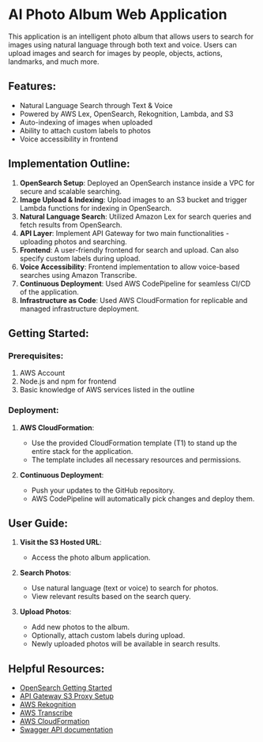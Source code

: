# AI Photo Album Web Application

This application is an intelligent photo album that allows users to search for images using natural language through both text and voice. Users can upload images and search for images by people, objects, actions, landmarks, and much more.

## Features:

- Natural Language Search through Text & Voice
- Powered by AWS Lex, OpenSearch, Rekognition, Lambda, and S3
- Auto-indexing of images when uploaded
- Ability to attach custom labels to photos
- Voice accessibility in frontend

## Implementation Outline:

1. **OpenSearch Setup**: Deployed an OpenSearch instance inside a VPC for secure and scalable searching.
2. **Image Upload & Indexing**: Upload images to an S3 bucket and trigger Lambda functions for indexing in OpenSearch.
3. **Natural Language Search**: Utilized Amazon Lex for search queries and fetch results from OpenSearch.
4. **API Layer**: Implement API Gateway for two main functionalities - uploading photos and searching.
5. **Frontend**: A user-friendly frontend for search and upload. Can also specify custom labels during upload.
6. **Voice Accessibility**: Frontend implementation to allow voice-based searches using Amazon Transcribe.
7. **Continuous Deployment**: Used AWS CodePipeline for seamless CI/CD of the application.
8. **Infrastructure as Code**: Used AWS CloudFormation for replicable and managed infrastructure deployment.

## Getting Started:

### Prerequisites:

1. AWS Account
2. Node.js and npm for frontend
3. Basic knowledge of AWS services listed in the outline

### Deployment:

1. **AWS CloudFormation**:
   - Use the provided CloudFormation template (T1) to stand up the entire stack for the application.
   - The template includes all necessary resources and permissions.

2. **Continuous Deployment**:
   - Push your updates to the GitHub repository.
   - AWS CodePipeline will automatically pick changes and deploy them.

## User Guide:

1. **Visit the S3 Hosted URL**:
   - Access the photo album application.
   
2. **Search Photos**:
   - Use natural language (text or voice) to search for photos.
   - View relevant results based on the search query.
   
3. **Upload Photos**:
   - Add new photos to the album.
   - Optionally, attach custom labels during upload.
   - Newly uploaded photos will be available in search results.

## Helpful Resources:

- [OpenSearch Getting Started](https://www.elastic.co/webinars/getting-started-OpenSearch?elektra=home&storm=sub1)
- [API Gateway S3 Proxy Setup](https://docs.aws.amazon.com/apigateway/latest/developerguide/integrating-api-with-aws-services-s3.html)
- [AWS Rekognition](https://aws.amazon.com/rekognition/)
- [AWS Transcribe](https://aws.amazon.com/transcribe/)
- [AWS CloudFormation](https://aws.amazon.com/cloudformation/)
- [Swagger API documentation](https://github.com/001000001/ai-photo-search-columbia-f2018/blob/master/swagger.yaml)

